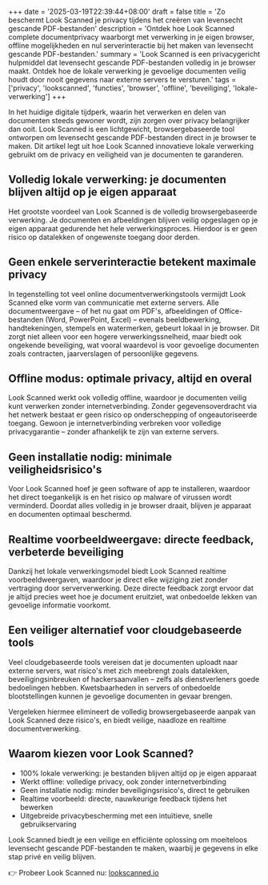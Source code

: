 +++
date = '2025-03-19T22:39:44+08:00'
draft = false
title = 'Zo beschermt Look Scanned je privacy tijdens het creëren van levensecht gescande PDF-bestanden'
description = 'Ontdek hoe Look Scanned complete documentprivacy waarborgt met verwerking in je eigen browser, offline mogelijkheden en nul serverinteractie bij het maken van levensecht gescande PDF-bestanden.'
summary = 'Look Scanned is een privacygericht hulpmiddel dat levensecht gescande PDF-bestanden volledig in je browser maakt. Ontdek hoe de lokale verwerking je gevoelige documenten veilig houdt door nooit gegevens naar externe servers te versturen.'
tags = ['privacy', 'lookscanned', 'functies', 'browser', 'offline', 'beveiliging', 'lokale-verwerking']
+++

In het huidige digitale tijdperk, waarin het verwerken en delen van documenten steeds gewoner wordt, zijn zorgen over privacy belangrijker dan ooit. Look Scanned is een lichtgewicht, browsergebaseerde tool ontworpen om levensecht gescande PDF-bestanden direct in je browser te maken. Dit artikel legt uit hoe Look Scanned innovatieve lokale verwerking gebruikt om de privacy en veiligheid van je documenten te garanderen.

## Volledig lokale verwerking: je documenten blijven altijd op je eigen apparaat

Het grootste voordeel van Look Scanned is de volledig browsergebaseerde verwerking. Je documenten en afbeeldingen blijven veilig opgeslagen op je eigen apparaat gedurende het hele verwerkingsproces. Hierdoor is er geen risico op datalekken of ongewenste toegang door derden.

## Geen enkele serverinteractie betekent maximale privacy

In tegenstelling tot veel online documentverwerkingstools vermijdt Look Scanned elke vorm van communicatie met externe servers. Alle documentweergave – of het nu gaat om PDF's, afbeeldingen of Office-bestanden (Word, PowerPoint, Excel) – evenals beeldbewerking, handtekeningen, stempels en watermerken, gebeurt lokaal in je browser. Dit zorgt niet alleen voor een hogere verwerkingssnelheid, maar biedt ook ongekende beveiliging, wat vooral waardevol is voor gevoelige documenten zoals contracten, jaarverslagen of persoonlijke gegevens.

## Offline modus: optimale privacy, altijd en overal

Look Scanned werkt ook volledig offline, waardoor je documenten veilig kunt verwerken zonder internetverbinding. Zonder gegevensoverdracht via het netwerk bestaat er geen risico op onderschepping of ongeautoriseerde toegang. Gewoon je internetverbinding verbreken voor volledige privacygarantie – zonder afhankelijk te zijn van externe servers.

## Geen installatie nodig: minimale veiligheidsrisico's

Voor Look Scanned hoef je geen software of app te installeren, waardoor het direct toegankelijk is en het risico op malware of virussen wordt verminderd. Doordat alles volledig in je browser draait, blijven je apparaat en documenten optimaal beschermd.

## Realtime voorbeeldweergave: directe feedback, verbeterde beveiliging

Dankzij het lokale verwerkingsmodel biedt Look Scanned realtime voorbeeldweergaven, waardoor je direct elke wijziging ziet zonder vertraging door serververwerking. Deze directe feedback zorgt ervoor dat je altijd precies weet hoe je document eruitziet, wat onbedoelde lekken van gevoelige informatie voorkomt.

## Een veiliger alternatief voor cloudgebaseerde tools

Veel cloudgebaseerde tools vereisen dat je documenten uploadt naar externe servers, wat risico's met zich meebrengt zoals datalekken, beveiligingsinbreuken of hackersaanvallen – zelfs als dienstverleners goede bedoelingen hebben. Kwetsbaarheden in servers of onbedoelde blootstellingen kunnen je gevoelige documenten in gevaar brengen.

Vergeleken hiermee elimineert de volledig browsergebaseerde aanpak van Look Scanned deze risico's, en biedt veilige, naadloze en realtime documentverwerking.

## Waarom kiezen voor Look Scanned?

- 100% lokale verwerking: je bestanden blijven altijd op je eigen apparaat
- Werkt offline: volledige privacy, ook zonder internetverbinding
- Geen installatie nodig: minder beveiligingsrisico's, direct te gebruiken
- Realtime voorbeeld: directe, nauwkeurige feedback tijdens het bewerken
- Uitgebreide privacybescherming met een intuïtieve, snelle gebruikservaring

Look Scanned biedt je een veilige en efficiënte oplossing om moeiteloos levensecht gescande PDF-bestanden te maken, waarbij je gegevens in elke stap privé en veilig blijven.

👉 Probeer Look Scanned nu: [lookscanned.io](https://lookscanned.io)
